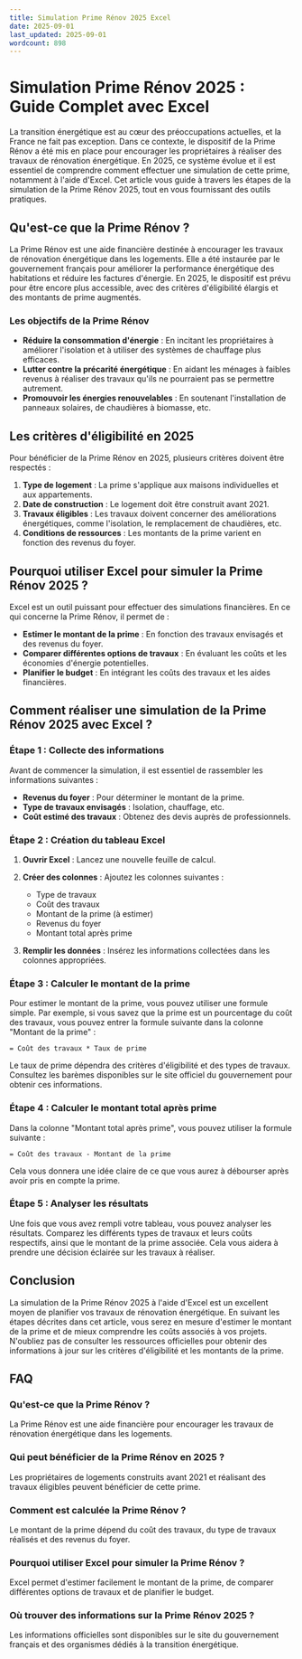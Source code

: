 ```yaml
---
title: Simulation Prime Rénov 2025 Excel
date: 2025-09-01
last_updated: 2025-09-01
wordcount: 898
---
```


# Simulation Prime Rénov 2025 : Guide Complet avec Excel

La transition énergétique est au cœur des préoccupations actuelles, et la France ne fait pas exception. Dans ce contexte, le dispositif de la Prime Rénov a été mis en place pour encourager les propriétaires à réaliser des travaux de rénovation énergétique. En 2025, ce système évolue et il est essentiel de comprendre comment effectuer une simulation de cette prime, notamment à l'aide d'Excel. Cet article vous guide à travers les étapes de la simulation de la Prime Rénov 2025, tout en vous fournissant des outils pratiques.

## Qu'est-ce que la Prime Rénov ?

La Prime Rénov est une aide financière destinée à encourager les travaux de rénovation énergétique dans les logements. Elle a été instaurée par le gouvernement français pour améliorer la performance énergétique des habitations et réduire les factures d'énergie. En 2025, le dispositif est prévu pour être encore plus accessible, avec des critères d'éligibilité élargis et des montants de prime augmentés.

### Les objectifs de la Prime Rénov

- **Réduire la consommation d'énergie** : En incitant les propriétaires à améliorer l'isolation et à utiliser des systèmes de chauffage plus efficaces.
- **Lutter contre la précarité énergétique** : En aidant les ménages à faibles revenus à réaliser des travaux qu'ils ne pourraient pas se permettre autrement.
- **Promouvoir les énergies renouvelables** : En soutenant l'installation de panneaux solaires, de chaudières à biomasse, etc.

## Les critères d'éligibilité en 2025

Pour bénéficier de la Prime Rénov en 2025, plusieurs critères doivent être respectés :

1. **Type de logement** : La prime s'applique aux maisons individuelles et aux appartements.
2. **Date de construction** : Le logement doit être construit avant 2021.
3. **Travaux éligibles** : Les travaux doivent concerner des améliorations énergétiques, comme l'isolation, le remplacement de chaudières, etc.
4. **Conditions de ressources** : Les montants de la prime varient en fonction des revenus du foyer.

## Pourquoi utiliser Excel pour simuler la Prime Rénov 2025 ?

Excel est un outil puissant pour effectuer des simulations financières. En ce qui concerne la Prime Rénov, il permet de :

- **Estimer le montant de la prime** : En fonction des travaux envisagés et des revenus du foyer.
- **Comparer différentes options de travaux** : En évaluant les coûts et les économies d'énergie potentielles.
- **Planifier le budget** : En intégrant les coûts des travaux et les aides financières.

## Comment réaliser une simulation de la Prime Rénov 2025 avec Excel ?

### Étape 1 : Collecte des informations

Avant de commencer la simulation, il est essentiel de rassembler les informations suivantes :

- **Revenus du foyer** : Pour déterminer le montant de la prime.
- **Type de travaux envisagés** : Isolation, chauffage, etc.
- **Coût estimé des travaux** : Obtenez des devis auprès de professionnels.

### Étape 2 : Création du tableau Excel

1. **Ouvrir Excel** : Lancez une nouvelle feuille de calcul.
2. **Créer des colonnes** : Ajoutez les colonnes suivantes :
   - Type de travaux
   - Coût des travaux
   - Montant de la prime (à estimer)
   - Revenus du foyer
   - Montant total après prime

3. **Remplir les données** : Insérez les informations collectées dans les colonnes appropriées.

### Étape 3 : Calculer le montant de la prime

Pour estimer le montant de la prime, vous pouvez utiliser une formule simple. Par exemple, si vous savez que la prime est un pourcentage du coût des travaux, vous pouvez entrer la formule suivante dans la colonne "Montant de la prime" :

```excel
= Coût des travaux * Taux de prime
```

Le taux de prime dépendra des critères d'éligibilité et des types de travaux. Consultez les barèmes disponibles sur le site officiel du gouvernement pour obtenir ces informations.

### Étape 4 : Calculer le montant total après prime

Dans la colonne "Montant total après prime", vous pouvez utiliser la formule suivante :

```excel
= Coût des travaux - Montant de la prime
```

Cela vous donnera une idée claire de ce que vous aurez à débourser après avoir pris en compte la prime.

### Étape 5 : Analyser les résultats

Une fois que vous avez rempli votre tableau, vous pouvez analyser les résultats. Comparez les différents types de travaux et leurs coûts respectifs, ainsi que le montant de la prime associée. Cela vous aidera à prendre une décision éclairée sur les travaux à réaliser.

## Conclusion

La simulation de la Prime Rénov 2025 à l'aide d'Excel est un excellent moyen de planifier vos travaux de rénovation énergétique. En suivant les étapes décrites dans cet article, vous serez en mesure d'estimer le montant de la prime et de mieux comprendre les coûts associés à vos projets. N'oubliez pas de consulter les ressources officielles pour obtenir des informations à jour sur les critères d'éligibilité et les montants de la prime.

## FAQ

### Qu'est-ce que la Prime Rénov ?

La Prime Rénov est une aide financière pour encourager les travaux de rénovation énergétique dans les logements.

### Qui peut bénéficier de la Prime Rénov en 2025 ?

Les propriétaires de logements construits avant 2021 et réalisant des travaux éligibles peuvent bénéficier de cette prime.

### Comment est calculée la Prime Rénov ?

Le montant de la prime dépend du coût des travaux, du type de travaux réalisés et des revenus du foyer.

### Pourquoi utiliser Excel pour simuler la Prime Rénov ?

Excel permet d'estimer facilement le montant de la prime, de comparer différentes options de travaux et de planifier le budget.

### Où trouver des informations sur la Prime Rénov 2025 ?

Les informations officielles sont disponibles sur le site du gouvernement français et des organismes dédiés à la transition énergétique.